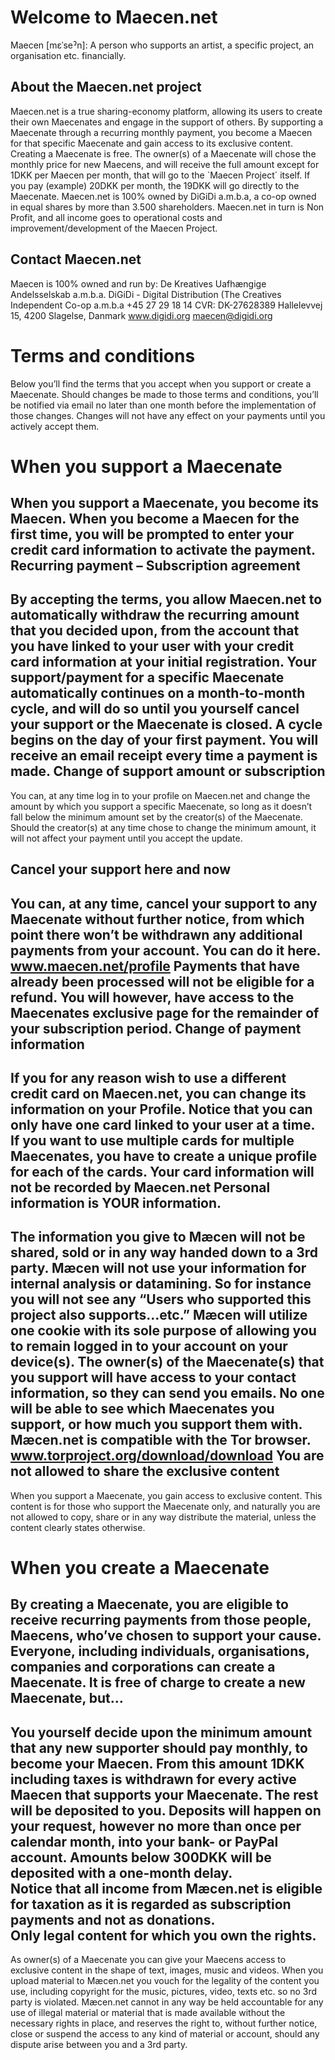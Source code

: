 Welcome to Maecen.net
====================
Maecen [mεˈseˀn]: A person who supports an artist, a specific project, an organisation etc. financially.

About the Maecen.net project
--------------------
Maecen.net is a true sharing-economy platform, allowing its users to create their own Maecenates and engage in the support of others.
By supporting a Maecenate through a recurring monthly payment, you become a Maecen for that specific Maecenate and gain access to its exclusive content.
Creating a Maecenate is free.
The owner(s) of a Maecenate will chose the monthly price for new Maecens, and will receive the full amount except for 1DKK per Maecen per month, that will go to the `Maecen Project´ itself.
If you pay (example) 20DKK per month, the 19DKK will go directly to the Maecenate.
Maecen.net is 100% owned by DiGiDi a.m.b.a, a co-op owned in equal shares by more than 3.500 shareholders. Maecen.net in turn is Non Profit, and all income goes to operational costs and improvement/development of the Maecen Project.  

Contact Maecen.net
--------------------
Maecen is 100% owned and run by: 
De Kreatives Uafhængige Andelsselskab a.m.b.a. DiGiDi - Digital Distribution
(The Creatives Independent Co-op a.m.b.a 
+45 27 29 18 14 CVR: DK-27628389
Hallelevvej 15, 4200 Slagelse, Danmark www.digidi.org maecen@digidi.org

Terms and conditions
====================
Below you’ll find the terms that you accept when you support or create a Maecenate. 
Should changes be made to those terms and conditions, you’ll be notified via email no later than one month before the implementation of those changes. Changes will not have any effect on your payments until you actively accept them.

When you support a Maecenate
====================
When you support a Maecenate, you become its Maecen. When you become a Maecen for the first time, you will be prompted to enter your credit card information to activate the payment.
Recurring payment – Subscription agreement
----------------------------
By accepting the terms, you allow Maecen.net to automatically withdraw the recurring amount that you decided upon, from the account that you have linked to your user with your credit card information at your initial registration. Your support/payment for a specific Maecenate automatically continues on a month-to-month cycle, and will do so until you yourself cancel your support or the Maecenate is closed. 
A cycle begins on the day of your first payment. 
You will receive an email receipt every time a payment is made.
Change of support amount or subscription
---------------------------------------
You can, at any time log in to your profile on Maecen.net and change the amount by which you support a specific Maecenate, so long as it doesn’t fall below the minimum amount set by the creator(s) of the Maecenate. Should the creator(s) at any time chose to change the minimum amount, it will not affect your payment until you accept the update. 

Cancel your support here and now
----------------------------------
You can, at any time, cancel your support to any Maecenate without further notice, from which point there won’t be withdrawn any additional payments from your account. You can do it here. www.maecen.net/profile
Payments that have already been processed will not be eligible for a refund. You will however, have access to the Maecenates exclusive page for the remainder of your subscription period.
Change of payment information
-------------------------------
If you for any reason wish to use a different credit card on Maecen.net, you can change its information on your Profile. Notice that you can only have one card linked to your user at a time. If you want to use multiple cards for multiple Maecenates, you have to create a unique profile for each of the cards. Your card information will not be recorded by Maecen.net
Personal information is YOUR information.
-------------------------------------------
The information you give to Mæcen will not be shared, sold or in any way handed down to a 3rd party. 
Mæcen will not use your information for internal analysis or datamining. So for instance you will not see any “Users who supported this project also supports…etc.” Mæcen will utilize one cookie with its sole purpose of allowing you to remain logged in to your account on your device(s). 
The owner(s) of the Maecenate(s) that you support will have access to your contact information, so they can send you emails. No one will be able to see which Maecenates you support, or how much you support them with.   
Mæcen.net is compatible with the Tor browser. www.torproject.org/download/download
You are not allowed to share the exclusive content
----------------------------------------------------
When you support a Maecenate, you gain access to exclusive content. This content is for those who support the Maecenate only, and naturally you are not allowed to copy, share or in any way distribute the material, unless the content clearly states otherwise.

When you create a Maecenate
============================
By creating a Maecenate, you are eligible to receive recurring payments from those people, Maecens, who’ve chosen to support your cause. 
Everyone, including individuals, organisations, companies and corporations can create a Maecenate.
It is free of charge to create a new Maecenate, but…
-------------------------------------------------------
You yourself decide upon the minimum amount that any new supporter should pay monthly, to become your Maecen. From this amount 1DKK including taxes is withdrawn for every active Maecen that supports your Maecenate. The rest will be deposited to you. 
Deposits will happen on your request, however no more than once per calendar month, into your bank- or PayPal account. Amounts below 300DKK will be deposited with a one-month delay.  
Notice that all income from Mæcen.net is eligible for taxation as it is regarded as subscription payments and not as donations.  
Only legal content for which you own the rights.
-------------------------------------------
As owner(s) of a Maecenate you can give your Maecens access to exclusive content in the shape of text, images, music and videos. When you upload material to Mæcen.net you vouch for the legality of the content you use, including copyright for the music, pictures, video, texts etc. so no 3rd party is violated. 
Mæcen.net cannot in any way be held accountable for any use of illegal material or material that is made available without the necessary rights in place, and reserves the right to, without further notice, close or suspend the access to any kind of material or account, should any dispute arise between you and a 3rd party.



